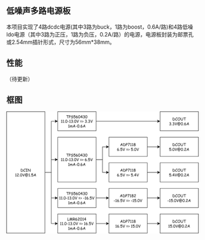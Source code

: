 ## 低噪声多路电源板 ##  
本项目实现了4路dcdc电源(其中3路为buck，1路为boost，0.6A/路)和4路低噪ldo电源（其中3路为正压，1路为负压，0.2A/路）的电源，电源板封装为邮票孔或2.54mm插针形式，尺寸为56mm*38mm。  

## 性能 ##  
（待更新）  

## 框图 ##  
![](https://github.com/CRThu/MiniPowerModule/blob/main/module-structure.drawio.png?raw=true)  

